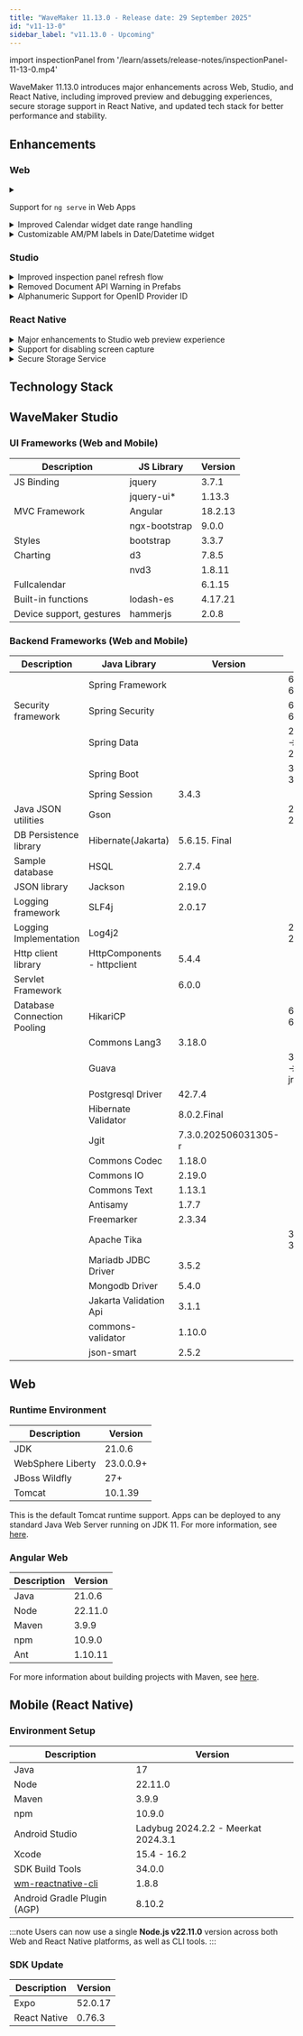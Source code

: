 ```yaml
---
title: "WaveMaker 11.13.0 - Release date: 29 September 2025"
id: "v11-13-0"
sidebar_label: "v11.13.0 - Upcoming"
---
```


import inspectionPanel from '/learn/assets/release-notes/inspectionPanel-11-13-0.mp4'

WaveMaker 11.13.0 introduces major enhancements across Web, Studio, and React Native, including improved preview and debugging experiences, secure storage support in React Native, and updated tech stack for better performance and stability.

## Enhancements

### Web

<details>
<summary>

Support for `ng serve` in Web Apps

</summary>

WaveMaker web apps can now be run and debugged locally using `ng serve`, just like standard Angular applications. This makes it easier for developers to test, debug, and extend their apps outside of Studio by running the frontend independently and connecting it to backend services via a proxy configuration.
</details>

<details>
<summary>Improved Calendar widget date range handling</summary>
In Calendar widget, months and years outside the defined minimum and maximum date range are now not only greyed out but also show a block icon (🚫) cursor on hover. This provides clearer feedback to users when attempting to select unavailable options.
</details>

<details>
<summary>Customizable AM/PM labels in Date/Datetime widget</summary>

The Date and Datetime widgets now support customizable AM/PM labels. Developers can override the default text by adding `LABEL_AM` and `LABEL_PM` entries in Localized Messages (i18n). Once defined, these labels will be applied in the Time and Datetime widgets to match project requirements.
</details>

### Studio

<details>
<summary>Improved inspection panel refresh flow</summary>
The inspection panel now provides clear feedback while results are being refreshed. When a refresh is triggered, the Refresh and Download buttons are disabled until the process completes, and a loading indicator (“Inspection in progress…”) is displayed. Once results are updated, the buttons are re-enabled and a notification confirms the update. This prevents repeated clicks, avoids confusion with old results, and ensures a smoother inspection experience.

<video src={inspectionPanel} autoPlay controls loop style={{maxWidth:"100%"}}/>

</details>

<details>
<summary>Removed Document API Warning in Prefabs</summary>

The warning about using the `document` API in prefab scripts has been removed. Developers can now use the API without seeing unnecessary warnings.
</details>

<details>
<summary>Alphanumeric Support for OpenID Provider ID</summary>

OpenID provider IDs now support alphanumeric values, allowing identifiers such as _IDP1_, _IDP2_, etc. This enhancement makes it easier to manage multiple OpenID providers with clear and flexible naming.
</details>

### React Native

<details>
<summary>Major enhancements to Studio web preview experience</summary>

We’ve significantly upgraded the Studio web preview experience to streamline development and enable faster debugging.

#### Key Enhancements

#### Build Progress Indicators

- Provides visual step-by-step indicators during the build process  
- Displays the number of completed steps and time taken for each step, offering better visibility into loading progress

![Preview - Build Progress Indicators](/learn/assets/release-notes/previewSteps.png)

#### Improved Error Display in Preview

- Build errors now appear directly within the preview, removing the need to manually check Studio logs
- Error messages are descriptive and contextual, clearly indicating the useful information like stage, file location, line number where the issue occurred

![Improved Error Display in Preview](/learn/assets/release-notes/previewError.png)

#### Clean Preview

Introduced a Clean Preview option in the Studio, that clears cached builds and generates a fresh build for preview.

![Preview - Clean Preview Button](/learn/assets/release-notes/previewClean.png)


#### Enhanced Device Preview & Layout Testing

- Preview now supports a broader range of devices, including popular phones and tablets.
- Easily switch between portrait and landscape modes to validate responsiveness.
- Adjustable zoom controls for fine-tuning layouts across various screen sizes.

![Preview - Enhanced Device Preview & Layout Testing](/learn/assets/release-notes/preview.png)

#### WavePulse Integration

- Integrated debugging inside Studio Preview:
  - Console logs
  - Network activity
  - UI element tree with properties and applied styles

![Preview - WavePulse](/learn/assets/release-notes/previewWavePulse.png)

#### Before vs After

| Before                  | After                                |
|-------------------------|---------------------------------------|
| Generic spinner only    | Visual step-by-step loader            |
| Blank screen on error   | Error display with exact failure step |
| No inbuilt debugging tools | WavePulse is now integrated into web preview |


These upgrades make Studio Preview more developer friendly, helping you easily build, test, and debug your apps.
</details>

<details>
<summary>Support for disabling screen capture</summary>
A new option is available to protect sensitive data by preventing screenshots in apps. When enabled, this feature blocks both direct screenshots and cached screenshots that appear in the recent apps screen.  

To enable, add the following in **wm_rn_config.json**:  

```json
"screenCaptureProtection": {
  "enabled": true
}
```

> Note: This requires a development build and may not work in Expo Go.

</details>

<details>
<summary>Secure Storage Service</summary>

Introducing `SecureStorageService`, a newly added service in WaveMaker React Native, to store sensitive data such as authentication tokens, passwords, or API keys in an encrypted way. This service leverages platform-specific secure storage (via Expo Secure Store), so developers no longer need to manually import or configure libraries.  

Example usage:  
```ts
async function manageAccessToken() {
  try {
    // Set the AccessToken
    await App.getDependency("SecureStorageService").setItem("AccessToken3", "Wavemaker3");

    // Get the AccessToken
    const accessToken = await App.getDependency("SecureStorageService").getItem("AccessToken3");
    Page.Widgets.label2.caption = await App.getDependency("SecureStorageService").getItem("AccessToken3");

    // Log the result
    console.log(accessToken); // Should log "Wavemaker3" if successful
  } catch (error) {
    console.error("An error occurred:", error);
  }
}
```

**Supported methods:**

| Method                | Description                                          |
| --------------------- | ---------------------------------------------------- |
| `getItem(key)`       | Retrieves a securely stored value for the given key. |
| `setItem(key, value)` | Stores the value securely under the given key.       |
| `removeItem(key)`     | Removes a securely stored value.                     |

> Note : SecureStorageService supports a maximum of 4KB per key and is not intended for large datasets.

</details>

## Technology Stack

## WaveMaker Studio 

### UI Frameworks (Web and Mobile)

| Description | JS Library | Version |
| --- | --- | --- |
| JS Binding | jquery |  3.7.1 |
|  | jquery-ui* | 1.13.3 |
| MVC Framework | Angular |  18.2.13  |
|  | ngx-bootstrap | 9.0.0 |
| Styles | bootstrap | 3.3.7 |
| Charting | d3 | 7.8.5 |
|  | nvd3 | 1.8.11 |
| Fullcalendar | |  6.1.15 |
| Built-in functions | lodash-es | 4.17.21|
| Device support, gestures | hammerjs | 2.0.8 |

### Backend Frameworks (Web and Mobile)

| Description | Java Library | Version |
| --- | --- |--------------------|
|  | Spring Framework | <td className="versiontdbgcolor"> 6.2.10 -> 6.2.11 </td> |
| Security framework | Spring Security | <td className="versiontdbgcolor"> 6.4.9 -> 6.4.11 </td> |
|  | Spring Data | <td className="versiontdbgcolor"> 2024.1.9 -> 2024.1.10 </td> |
|  | Spring Boot | <td className="versiontdbgcolor"> 3.4.9 -> 3.4.10 </td> |
|  | Spring Session | 3.4.3 |
| Java JSON utilities | Gson  | <td className="versiontdbgcolor"> 2.13.1 -> 2.13.2 </td>  |
| DB Persistence library | Hibernate(Jakarta) | 5.6.15. Final   |
| Sample database | HSQL | 2.7.4 |
| JSON library | Jackson | 2.19.0 |
| Logging framework | SLF4j | 2.0.17 |
| Logging Implementation | Log4j2 | <td className="versiontdbgcolor"> 2.25.1 -> 2.25.2 </td> |
| Http client library  | HttpComponents -  httpclient | 5.4.4 |
| Servlet Framework |  | 6.0.0 |
| Database Connection Pooling | HikariCP | <td className="versiontdbgcolor"> 6.3.2 -> 6.3.3 </td> |
|  | Commons Lang3 | 3.18.0 |
|  | Guava | <td className="versiontdbgcolor"> 33.4.8-jre -> 33.5.0-jre </td> |
|  | Postgresql Driver  | 42.7.4  |
|  | Hibernate Validator | 8.0.2.Final |
|  | Jgit | 7.3.0.202506031305-r |
|  | Commons Codec | 1.18.0 |
|  | Commons IO | 2.19.0 |
|  | Commons Text |  1.13.1 |
|  | Antisamy | 1.7.7 |
|  | Freemarker | 2.3.34 |
|  | Apache Tika | <td className="versiontdbgcolor"> 3.2.2 -> 3.2.3 </td> |
|  | Mariadb JDBC Driver | 3.5.2 |
|  | Mongodb Driver | 5.4.0 |
|  | Jakarta Validation Api | 3.1.1 |
|  | commons-validator | 1.10.0 |
|  | json-smart | 2.5.2 |

## Web

### Runtime Environment

| Description | Version |
| --- | --- |
| JDK | 21.0.6 |
| WebSphere Liberty | 23.0.0.9+ |
| JBoss Wildfly | 27+ |
| Tomcat | 10.1.39 |


This is the default Tomcat runtime support. Apps can be deployed to any standard Java Web Server running on JDK 11. For more information, see [here](/learn/app-development/deployment/deployment-web-server).

### Angular Web 

|Description|	Version|
|---|---|
|Java | 21.0.6 |
|Node| 22.11.0 |
|Maven| 3.9.9 |
|npm | 10.9.0 |
|Ant| 1.10.11|

For more information about building projects with Maven, see [here](/learn/app-development/deployment/building-with-maven).


## Mobile (React Native)

### Environment Setup

|Description|	Version|
|---|---|
|Java | 17 |
|Node|  22.11.0 |
|Maven| 3.9.9 |
|npm | 10.9.0 |
| Android Studio | Ladybug 2024.2.2 - Meerkat 2024.3.1 |
| Xcode |  15.4  - 16.2 |
| SDK Build Tools | 34.0.0|
| [wm-reactnative-cli](https://www.npmjs.com/package/@wavemaker/wm-reactnative-cli) | 1.8.8 |
| Android Gradle Plugin (AGP) |  8.10.2  |

:::note
Users can now use a single **Node.js v22.11.0** version across both Web and React Native platforms, as well as CLI tools.
:::

### SDK Update

|Description|	Version|
|---|---|
| Expo | 52.0.17 |
| React Native | 0.76.3 |

